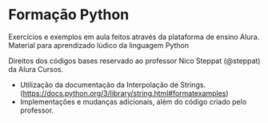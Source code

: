 # Formação Python
Exercícios e exemplos em aula feitos através da plataforma de ensino Alura.
Material para aprendizado lúdico da linguagem Python

Direitos dos códigos bases reservado ao professor Nico Steppat (@steppat) da Alura Cursos.

- Utilização da documentação da Interpolação de Strings. (https://docs.python.org/3/library/string.html#formatexamples)
- Implementações e mudanças adicionais, além do código criado pelo professor.
